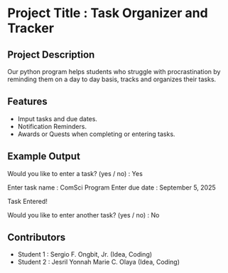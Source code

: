# Project Title : Task Organizer and Tracker

## Project Description
Our python program helps students who struggle with procrastination by reminding them on a day to day basis, tracks and organizes their tasks.

## Features
- Imput tasks and due dates.
- Notification Reminders.
- Awards or Quests when completing or entering tasks. 

## Example Output
Would you like to enter a task? (yes / no) : Yes

Enter task name : ComSci Program
Enter due date : September 5, 2025

Task Entered!

Would you like to enter another task? (yes / no) : No

## Contributors
- Student 1 : Sergio F. Ongbit, Jr. (Idea, Coding)
- Student 2 : Jesril Yonnah Marie C. Olaya (Idea, Coding)
